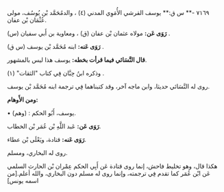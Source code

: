 ٧١٦٩ -** س ق:** يوسف القرشي الأُمَوِي المدني (٤) ، والدمُحَمَّد بْن يُوسُف، مولى عُثْمَان بْن عفان.

**رَوَى عَن:** مولاه عثمان بْن عفان (ق) ، ومعاوية بن أَبي سفيان (س) .

**رَوَى عَنه:** ابنه مُحَمَّد بْن يوسف (س ق) .

**قال النَّسَائي فيما قرأت بخطه:** يوسف هذا ليس بالمشهور.

وذكره ابنُ حِبَّان فِي كتاب "الثقات" (١) .

روى له النَّسَائي حديثا، وابن ماجه آخر، وقد كتبناهما فِي ترجمة ابنه مُحَمَّد بْن يوسف.

**ومن الأَوهام:**

• (وهم) : يوسف، أَبُو الحكم.

**رَوَى عَن:** عَبد اللَّهِ بْن عُمَر بْن الخطاب.

**رَوَى عَنه:** قتادة، ويَعْلَى بْن عطاء.

روى له البخاري، ومسلم.

هكذا قال، وهو تخليط فاحش، إنما روى قتادة عَن أَبِي الحكم عِمْران بْن الحارث السلمي عَن ابْن عُمَر كما تقدم فِي ترجمته، وإنما روى له مسلم دون البخاري، والله أعلم.[من اسمه يونس]